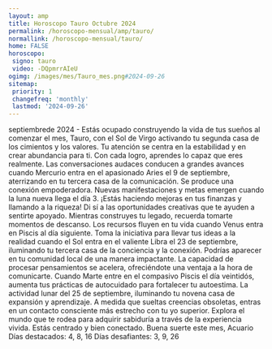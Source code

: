 ```yaml
---
layout: amp
title: Horoscopo Tauro Octubre 2024 
permalink: /horoscopo-mensual/amp/tauro/
normallink: /horoscopo-mensual/tauro/
home: FALSE
horoscopo:
 signo: tauro
 video: -DQpmrrAIeU
ogimg: /images/mes/Tauro_mes.png#2024-09-26
sitemap:
 priority: 1
 changefreq: 'monthly'
 lastmod: '2024-09-26'
---
```



septiembrede 2024 - Estás ocupado construyendo la vida de tus sueños al comenzar el mes, Tauro, con el Sol de Virgo activando tu segunda casa de los cimientos y los valores. Tu atención se centra en la estabilidad y en crear abundancia para ti. Con cada logro, aprendes lo capaz que eres realmente. Las conversaciones audaces conducen a grandes avances cuando Mercurio entra en el apasionado Aries el 9 de septiembre, aterrizando en tu tercera casa de la comunicación. Se produce una conexión empoderadora.
Nuevas manifestaciones y metas emergen cuando la luna nueva llega el día 3. ¡Estás haciendo mejoras en tus finanzas y llamando a la riqueza! Di sí a las oportunidades creativas que te ayuden a sentirte apoyado. Mientras construyes tu legado, recuerda tomarte momentos de descanso. Los recursos fluyen en tu vida cuando Venus entra en Piscis al día siguiente.
Toma la iniciativa para llevar tus ideas a la realidad cuando el Sol entra en el valiente Libra el 23 de septiembre, iluminando tu tercera casa de la conciencia y la conexión. Podrías aparecer en tu comunidad local de una manera impactante. La capacidad de procesar pensamientos se acelera, ofreciéndote una ventaja a la hora de comunicarte. 
Cuando Marte entre en el compasivo Piscis el día veintidós, aumenta tus prácticas de autocuidado para fortalecer tu autoestima.
La actividad lunar del 25 de septiembre, iluminando tu novena casa de expansión y aprendizaje. A medida que sueltas creencias obsoletas, entras en un contacto consciente más estrecho con tu yo superior. Explora el mundo que te rodea para adquirir sabiduría a través de la experiencia vivida.
Estás centrado y bien conectado. Buena suerte este mes, Acuario
Días destacados: 4, 8, 16
Días desafiantes: 3, 9, 26